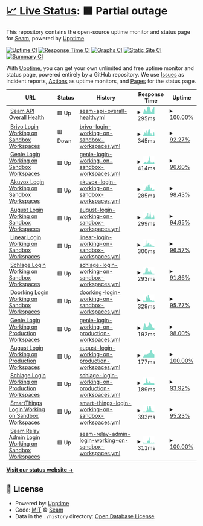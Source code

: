 # [📈 Live Status](https://seamapi.github.io/upptime): <!--live status--> **🟧 Partial outage**

This repository contains the open-source uptime monitor and status page for [Seam](https://seam.co), powered by [Upptime](https://github.com/upptime/upptime).

[![Uptime CI](https://github.com/seamapi/upptime/workflows/Uptime%20CI/badge.svg)](https://github.com/seamapi/upptime/actions?query=workflow%3A%22Uptime+CI%22)
[![Response Time CI](https://github.com/seamapi/upptime/workflows/Response%20Time%20CI/badge.svg)](https://github.com/seamapi/upptime/actions?query=workflow%3A%22Response+Time+CI%22)
[![Graphs CI](https://github.com/seamapi/upptime/workflows/Graphs%20CI/badge.svg)](https://github.com/seamapi/upptime/actions?query=workflow%3A%22Graphs+CI%22)
[![Static Site CI](https://github.com/seamapi/upptime/workflows/Static%20Site%20CI/badge.svg)](https://github.com/seamapi/upptime/actions?query=workflow%3A%22Static+Site+CI%22)
[![Summary CI](https://github.com/seamapi/upptime/workflows/Summary%20CI/badge.svg)](https://github.com/seamapi/upptime/actions?query=workflow%3A%22Summary+CI%22)

With [Upptime](https://upptime.js.org), you can get your own unlimited and free uptime monitor and status page, powered entirely by a GitHub repository. We use [Issues](https://github.com/seamapi/upptime/issues) as incident reports, [Actions](https://github.com/seamapi/upptime/actions) as uptime monitors, and [Pages](https://seamapi.github.io/upptime) for the status page.

<!--start: status pages-->
<!-- This summary is generated by Upptime (https://github.com/upptime/upptime) -->
<!-- Do not edit this manually, your changes will be overwritten -->
<!-- prettier-ignore -->
| URL | Status | History | Response Time | Uptime |
| --- | ------ | ------- | ------------- | ------ |
| <img alt="" src="https://icons.duckduckgo.com/ip3/connect.getseam.com.ico" height="13"> [Seam API Overall Health](https://connect.getseam.com/health) | 🟩 Up | [seam-api-overall-health.yml](https://github.com/seamapi/upptime/commits/HEAD/history/seam-api-overall-health.yml) | <details><summary><img alt="Response time graph" src="./graphs/seam-api-overall-health/response-time-week.png" height="20"> 295ms</summary><br><a href="https://status.seam.co/history/seam-api-overall-health"><img alt="Response time 239" src="https://img.shields.io/endpoint?url=https%3A%2F%2Fraw.githubusercontent.com%2Fseamapi%2Fupptime%2FHEAD%2Fapi%2Fseam-api-overall-health%2Fresponse-time.json"></a><br><a href="https://status.seam.co/history/seam-api-overall-health"><img alt="24-hour response time 427" src="https://img.shields.io/endpoint?url=https%3A%2F%2Fraw.githubusercontent.com%2Fseamapi%2Fupptime%2FHEAD%2Fapi%2Fseam-api-overall-health%2Fresponse-time-day.json"></a><br><a href="https://status.seam.co/history/seam-api-overall-health"><img alt="7-day response time 295" src="https://img.shields.io/endpoint?url=https%3A%2F%2Fraw.githubusercontent.com%2Fseamapi%2Fupptime%2FHEAD%2Fapi%2Fseam-api-overall-health%2Fresponse-time-week.json"></a><br><a href="https://status.seam.co/history/seam-api-overall-health"><img alt="30-day response time 236" src="https://img.shields.io/endpoint?url=https%3A%2F%2Fraw.githubusercontent.com%2Fseamapi%2Fupptime%2FHEAD%2Fapi%2Fseam-api-overall-health%2Fresponse-time-month.json"></a><br><a href="https://status.seam.co/history/seam-api-overall-health"><img alt="1-year response time 239" src="https://img.shields.io/endpoint?url=https%3A%2F%2Fraw.githubusercontent.com%2Fseamapi%2Fupptime%2FHEAD%2Fapi%2Fseam-api-overall-health%2Fresponse-time-year.json"></a></details> | <details><summary><a href="https://status.seam.co/history/seam-api-overall-health">100.00%</a></summary><a href="https://status.seam.co/history/seam-api-overall-health"><img alt="All-time uptime 99.99%" src="https://img.shields.io/endpoint?url=https%3A%2F%2Fraw.githubusercontent.com%2Fseamapi%2Fupptime%2FHEAD%2Fapi%2Fseam-api-overall-health%2Fuptime.json"></a><br><a href="https://status.seam.co/history/seam-api-overall-health"><img alt="24-hour uptime 100.00%" src="https://img.shields.io/endpoint?url=https%3A%2F%2Fraw.githubusercontent.com%2Fseamapi%2Fupptime%2FHEAD%2Fapi%2Fseam-api-overall-health%2Fuptime-day.json"></a><br><a href="https://status.seam.co/history/seam-api-overall-health"><img alt="7-day uptime 100.00%" src="https://img.shields.io/endpoint?url=https%3A%2F%2Fraw.githubusercontent.com%2Fseamapi%2Fupptime%2FHEAD%2Fapi%2Fseam-api-overall-health%2Fuptime-week.json"></a><br><a href="https://status.seam.co/history/seam-api-overall-health"><img alt="30-day uptime 100.00%" src="https://img.shields.io/endpoint?url=https%3A%2F%2Fraw.githubusercontent.com%2Fseamapi%2Fupptime%2FHEAD%2Fapi%2Fseam-api-overall-health%2Fuptime-month.json"></a><br><a href="https://status.seam.co/history/seam-api-overall-health"><img alt="1-year uptime 99.99%" src="https://img.shields.io/endpoint?url=https%3A%2F%2Fraw.githubusercontent.com%2Fseamapi%2Fupptime%2FHEAD%2Fapi%2Fseam-api-overall-health%2Fuptime-year.json"></a></details>
| <img alt="" src="https://icons.duckduckgo.com/ip3/connect.getseam.com.ico" height="13"> [Brivo Login Working on Sandbox Workspaces](https://connect.getseam.com/health/service/brivo.sandbox.login) | 🟥 Down | [brivo-login-working-on-sandbox-workspaces.yml](https://github.com/seamapi/upptime/commits/HEAD/history/brivo-login-working-on-sandbox-workspaces.yml) | <details><summary><img alt="Response time graph" src="./graphs/brivo-login-working-on-sandbox-workspaces/response-time-week.png" height="20"> 345ms</summary><br><a href="https://status.seam.co/history/brivo-login-working-on-sandbox-workspaces"><img alt="Response time 226" src="https://img.shields.io/endpoint?url=https%3A%2F%2Fraw.githubusercontent.com%2Fseamapi%2Fupptime%2FHEAD%2Fapi%2Fbrivo-login-working-on-sandbox-workspaces%2Fresponse-time.json"></a><br><a href="https://status.seam.co/history/brivo-login-working-on-sandbox-workspaces"><img alt="24-hour response time 388" src="https://img.shields.io/endpoint?url=https%3A%2F%2Fraw.githubusercontent.com%2Fseamapi%2Fupptime%2FHEAD%2Fapi%2Fbrivo-login-working-on-sandbox-workspaces%2Fresponse-time-day.json"></a><br><a href="https://status.seam.co/history/brivo-login-working-on-sandbox-workspaces"><img alt="7-day response time 345" src="https://img.shields.io/endpoint?url=https%3A%2F%2Fraw.githubusercontent.com%2Fseamapi%2Fupptime%2FHEAD%2Fapi%2Fbrivo-login-working-on-sandbox-workspaces%2Fresponse-time-week.json"></a><br><a href="https://status.seam.co/history/brivo-login-working-on-sandbox-workspaces"><img alt="30-day response time 237" src="https://img.shields.io/endpoint?url=https%3A%2F%2Fraw.githubusercontent.com%2Fseamapi%2Fupptime%2FHEAD%2Fapi%2Fbrivo-login-working-on-sandbox-workspaces%2Fresponse-time-month.json"></a><br><a href="https://status.seam.co/history/brivo-login-working-on-sandbox-workspaces"><img alt="1-year response time 226" src="https://img.shields.io/endpoint?url=https%3A%2F%2Fraw.githubusercontent.com%2Fseamapi%2Fupptime%2FHEAD%2Fapi%2Fbrivo-login-working-on-sandbox-workspaces%2Fresponse-time-year.json"></a></details> | <details><summary><a href="https://status.seam.co/history/brivo-login-working-on-sandbox-workspaces">92.27%</a></summary><a href="https://status.seam.co/history/brivo-login-working-on-sandbox-workspaces"><img alt="All-time uptime 98.16%" src="https://img.shields.io/endpoint?url=https%3A%2F%2Fraw.githubusercontent.com%2Fseamapi%2Fupptime%2FHEAD%2Fapi%2Fbrivo-login-working-on-sandbox-workspaces%2Fuptime.json"></a><br><a href="https://status.seam.co/history/brivo-login-working-on-sandbox-workspaces"><img alt="24-hour uptime 99.99%" src="https://img.shields.io/endpoint?url=https%3A%2F%2Fraw.githubusercontent.com%2Fseamapi%2Fupptime%2FHEAD%2Fapi%2Fbrivo-login-working-on-sandbox-workspaces%2Fuptime-day.json"></a><br><a href="https://status.seam.co/history/brivo-login-working-on-sandbox-workspaces"><img alt="7-day uptime 92.27%" src="https://img.shields.io/endpoint?url=https%3A%2F%2Fraw.githubusercontent.com%2Fseamapi%2Fupptime%2FHEAD%2Fapi%2Fbrivo-login-working-on-sandbox-workspaces%2Fuptime-week.json"></a><br><a href="https://status.seam.co/history/brivo-login-working-on-sandbox-workspaces"><img alt="30-day uptime 97.90%" src="https://img.shields.io/endpoint?url=https%3A%2F%2Fraw.githubusercontent.com%2Fseamapi%2Fupptime%2FHEAD%2Fapi%2Fbrivo-login-working-on-sandbox-workspaces%2Fuptime-month.json"></a><br><a href="https://status.seam.co/history/brivo-login-working-on-sandbox-workspaces"><img alt="1-year uptime 98.16%" src="https://img.shields.io/endpoint?url=https%3A%2F%2Fraw.githubusercontent.com%2Fseamapi%2Fupptime%2FHEAD%2Fapi%2Fbrivo-login-working-on-sandbox-workspaces%2Fuptime-year.json"></a></details>
| <img alt="" src="https://icons.duckduckgo.com/ip3/connect.getseam.com.ico" height="13"> [Genie Login Working on Sandbox Workspaces](https://connect.getseam.com/health/service/genie.sandbox.login) | 🟩 Up | [genie-login-working-on-sandbox-workspaces.yml](https://github.com/seamapi/upptime/commits/HEAD/history/genie-login-working-on-sandbox-workspaces.yml) | <details><summary><img alt="Response time graph" src="./graphs/genie-login-working-on-sandbox-workspaces/response-time-week.png" height="20"> 414ms</summary><br><a href="https://status.seam.co/history/genie-login-working-on-sandbox-workspaces"><img alt="Response time 242" src="https://img.shields.io/endpoint?url=https%3A%2F%2Fraw.githubusercontent.com%2Fseamapi%2Fupptime%2FHEAD%2Fapi%2Fgenie-login-working-on-sandbox-workspaces%2Fresponse-time.json"></a><br><a href="https://status.seam.co/history/genie-login-working-on-sandbox-workspaces"><img alt="24-hour response time 100" src="https://img.shields.io/endpoint?url=https%3A%2F%2Fraw.githubusercontent.com%2Fseamapi%2Fupptime%2FHEAD%2Fapi%2Fgenie-login-working-on-sandbox-workspaces%2Fresponse-time-day.json"></a><br><a href="https://status.seam.co/history/genie-login-working-on-sandbox-workspaces"><img alt="7-day response time 414" src="https://img.shields.io/endpoint?url=https%3A%2F%2Fraw.githubusercontent.com%2Fseamapi%2Fupptime%2FHEAD%2Fapi%2Fgenie-login-working-on-sandbox-workspaces%2Fresponse-time-week.json"></a><br><a href="https://status.seam.co/history/genie-login-working-on-sandbox-workspaces"><img alt="30-day response time 261" src="https://img.shields.io/endpoint?url=https%3A%2F%2Fraw.githubusercontent.com%2Fseamapi%2Fupptime%2FHEAD%2Fapi%2Fgenie-login-working-on-sandbox-workspaces%2Fresponse-time-month.json"></a><br><a href="https://status.seam.co/history/genie-login-working-on-sandbox-workspaces"><img alt="1-year response time 242" src="https://img.shields.io/endpoint?url=https%3A%2F%2Fraw.githubusercontent.com%2Fseamapi%2Fupptime%2FHEAD%2Fapi%2Fgenie-login-working-on-sandbox-workspaces%2Fresponse-time-year.json"></a></details> | <details><summary><a href="https://status.seam.co/history/genie-login-working-on-sandbox-workspaces">96.60%</a></summary><a href="https://status.seam.co/history/genie-login-working-on-sandbox-workspaces"><img alt="All-time uptime 98.85%" src="https://img.shields.io/endpoint?url=https%3A%2F%2Fraw.githubusercontent.com%2Fseamapi%2Fupptime%2FHEAD%2Fapi%2Fgenie-login-working-on-sandbox-workspaces%2Fuptime.json"></a><br><a href="https://status.seam.co/history/genie-login-working-on-sandbox-workspaces"><img alt="24-hour uptime 100.00%" src="https://img.shields.io/endpoint?url=https%3A%2F%2Fraw.githubusercontent.com%2Fseamapi%2Fupptime%2FHEAD%2Fapi%2Fgenie-login-working-on-sandbox-workspaces%2Fuptime-day.json"></a><br><a href="https://status.seam.co/history/genie-login-working-on-sandbox-workspaces"><img alt="7-day uptime 96.60%" src="https://img.shields.io/endpoint?url=https%3A%2F%2Fraw.githubusercontent.com%2Fseamapi%2Fupptime%2FHEAD%2Fapi%2Fgenie-login-working-on-sandbox-workspaces%2Fuptime-week.json"></a><br><a href="https://status.seam.co/history/genie-login-working-on-sandbox-workspaces"><img alt="30-day uptime 99.22%" src="https://img.shields.io/endpoint?url=https%3A%2F%2Fraw.githubusercontent.com%2Fseamapi%2Fupptime%2FHEAD%2Fapi%2Fgenie-login-working-on-sandbox-workspaces%2Fuptime-month.json"></a><br><a href="https://status.seam.co/history/genie-login-working-on-sandbox-workspaces"><img alt="1-year uptime 98.85%" src="https://img.shields.io/endpoint?url=https%3A%2F%2Fraw.githubusercontent.com%2Fseamapi%2Fupptime%2FHEAD%2Fapi%2Fgenie-login-working-on-sandbox-workspaces%2Fuptime-year.json"></a></details>
| <img alt="" src="https://icons.duckduckgo.com/ip3/connect.getseam.com.ico" height="13"> [Akuvox Login Working on Sandbox Workspaces](https://connect.getseam.com/health/service/akuvox.sandbox.login) | 🟩 Up | [akuvox-login-working-on-sandbox-workspaces.yml](https://github.com/seamapi/upptime/commits/HEAD/history/akuvox-login-working-on-sandbox-workspaces.yml) | <details><summary><img alt="Response time graph" src="./graphs/akuvox-login-working-on-sandbox-workspaces/response-time-week.png" height="20"> 285ms</summary><br><a href="https://status.seam.co/history/akuvox-login-working-on-sandbox-workspaces"><img alt="Response time 167" src="https://img.shields.io/endpoint?url=https%3A%2F%2Fraw.githubusercontent.com%2Fseamapi%2Fupptime%2FHEAD%2Fapi%2Fakuvox-login-working-on-sandbox-workspaces%2Fresponse-time.json"></a><br><a href="https://status.seam.co/history/akuvox-login-working-on-sandbox-workspaces"><img alt="24-hour response time 177" src="https://img.shields.io/endpoint?url=https%3A%2F%2Fraw.githubusercontent.com%2Fseamapi%2Fupptime%2FHEAD%2Fapi%2Fakuvox-login-working-on-sandbox-workspaces%2Fresponse-time-day.json"></a><br><a href="https://status.seam.co/history/akuvox-login-working-on-sandbox-workspaces"><img alt="7-day response time 285" src="https://img.shields.io/endpoint?url=https%3A%2F%2Fraw.githubusercontent.com%2Fseamapi%2Fupptime%2FHEAD%2Fapi%2Fakuvox-login-working-on-sandbox-workspaces%2Fresponse-time-week.json"></a><br><a href="https://status.seam.co/history/akuvox-login-working-on-sandbox-workspaces"><img alt="30-day response time 174" src="https://img.shields.io/endpoint?url=https%3A%2F%2Fraw.githubusercontent.com%2Fseamapi%2Fupptime%2FHEAD%2Fapi%2Fakuvox-login-working-on-sandbox-workspaces%2Fresponse-time-month.json"></a><br><a href="https://status.seam.co/history/akuvox-login-working-on-sandbox-workspaces"><img alt="1-year response time 167" src="https://img.shields.io/endpoint?url=https%3A%2F%2Fraw.githubusercontent.com%2Fseamapi%2Fupptime%2FHEAD%2Fapi%2Fakuvox-login-working-on-sandbox-workspaces%2Fresponse-time-year.json"></a></details> | <details><summary><a href="https://status.seam.co/history/akuvox-login-working-on-sandbox-workspaces">98.43%</a></summary><a href="https://status.seam.co/history/akuvox-login-working-on-sandbox-workspaces"><img alt="All-time uptime 99.57%" src="https://img.shields.io/endpoint?url=https%3A%2F%2Fraw.githubusercontent.com%2Fseamapi%2Fupptime%2FHEAD%2Fapi%2Fakuvox-login-working-on-sandbox-workspaces%2Fuptime.json"></a><br><a href="https://status.seam.co/history/akuvox-login-working-on-sandbox-workspaces"><img alt="24-hour uptime 100.00%" src="https://img.shields.io/endpoint?url=https%3A%2F%2Fraw.githubusercontent.com%2Fseamapi%2Fupptime%2FHEAD%2Fapi%2Fakuvox-login-working-on-sandbox-workspaces%2Fuptime-day.json"></a><br><a href="https://status.seam.co/history/akuvox-login-working-on-sandbox-workspaces"><img alt="7-day uptime 98.43%" src="https://img.shields.io/endpoint?url=https%3A%2F%2Fraw.githubusercontent.com%2Fseamapi%2Fupptime%2FHEAD%2Fapi%2Fakuvox-login-working-on-sandbox-workspaces%2Fuptime-week.json"></a><br><a href="https://status.seam.co/history/akuvox-login-working-on-sandbox-workspaces"><img alt="30-day uptime 99.64%" src="https://img.shields.io/endpoint?url=https%3A%2F%2Fraw.githubusercontent.com%2Fseamapi%2Fupptime%2FHEAD%2Fapi%2Fakuvox-login-working-on-sandbox-workspaces%2Fuptime-month.json"></a><br><a href="https://status.seam.co/history/akuvox-login-working-on-sandbox-workspaces"><img alt="1-year uptime 99.57%" src="https://img.shields.io/endpoint?url=https%3A%2F%2Fraw.githubusercontent.com%2Fseamapi%2Fupptime%2FHEAD%2Fapi%2Fakuvox-login-working-on-sandbox-workspaces%2Fuptime-year.json"></a></details>
| <img alt="" src="https://icons.duckduckgo.com/ip3/connect.getseam.com.ico" height="13"> [August Login Working on Sandbox Workspaces](https://connect.getseam.com/health/service/august.sandbox.login) | 🟩 Up | [august-login-working-on-sandbox-workspaces.yml](https://github.com/seamapi/upptime/commits/HEAD/history/august-login-working-on-sandbox-workspaces.yml) | <details><summary><img alt="Response time graph" src="./graphs/august-login-working-on-sandbox-workspaces/response-time-week.png" height="20"> 299ms</summary><br><a href="https://status.seam.co/history/august-login-working-on-sandbox-workspaces"><img alt="Response time 179" src="https://img.shields.io/endpoint?url=https%3A%2F%2Fraw.githubusercontent.com%2Fseamapi%2Fupptime%2FHEAD%2Fapi%2Faugust-login-working-on-sandbox-workspaces%2Fresponse-time.json"></a><br><a href="https://status.seam.co/history/august-login-working-on-sandbox-workspaces"><img alt="24-hour response time 112" src="https://img.shields.io/endpoint?url=https%3A%2F%2Fraw.githubusercontent.com%2Fseamapi%2Fupptime%2FHEAD%2Fapi%2Faugust-login-working-on-sandbox-workspaces%2Fresponse-time-day.json"></a><br><a href="https://status.seam.co/history/august-login-working-on-sandbox-workspaces"><img alt="7-day response time 299" src="https://img.shields.io/endpoint?url=https%3A%2F%2Fraw.githubusercontent.com%2Fseamapi%2Fupptime%2FHEAD%2Fapi%2Faugust-login-working-on-sandbox-workspaces%2Fresponse-time-week.json"></a><br><a href="https://status.seam.co/history/august-login-working-on-sandbox-workspaces"><img alt="30-day response time 191" src="https://img.shields.io/endpoint?url=https%3A%2F%2Fraw.githubusercontent.com%2Fseamapi%2Fupptime%2FHEAD%2Fapi%2Faugust-login-working-on-sandbox-workspaces%2Fresponse-time-month.json"></a><br><a href="https://status.seam.co/history/august-login-working-on-sandbox-workspaces"><img alt="1-year response time 179" src="https://img.shields.io/endpoint?url=https%3A%2F%2Fraw.githubusercontent.com%2Fseamapi%2Fupptime%2FHEAD%2Fapi%2Faugust-login-working-on-sandbox-workspaces%2Fresponse-time-year.json"></a></details> | <details><summary><a href="https://status.seam.co/history/august-login-working-on-sandbox-workspaces">94.95%</a></summary><a href="https://status.seam.co/history/august-login-working-on-sandbox-workspaces"><img alt="All-time uptime 98.42%" src="https://img.shields.io/endpoint?url=https%3A%2F%2Fraw.githubusercontent.com%2Fseamapi%2Fupptime%2FHEAD%2Fapi%2Faugust-login-working-on-sandbox-workspaces%2Fuptime.json"></a><br><a href="https://status.seam.co/history/august-login-working-on-sandbox-workspaces"><img alt="24-hour uptime 100.00%" src="https://img.shields.io/endpoint?url=https%3A%2F%2Fraw.githubusercontent.com%2Fseamapi%2Fupptime%2FHEAD%2Fapi%2Faugust-login-working-on-sandbox-workspaces%2Fuptime-day.json"></a><br><a href="https://status.seam.co/history/august-login-working-on-sandbox-workspaces"><img alt="7-day uptime 94.95%" src="https://img.shields.io/endpoint?url=https%3A%2F%2Fraw.githubusercontent.com%2Fseamapi%2Fupptime%2FHEAD%2Fapi%2Faugust-login-working-on-sandbox-workspaces%2Fuptime-week.json"></a><br><a href="https://status.seam.co/history/august-login-working-on-sandbox-workspaces"><img alt="30-day uptime 98.47%" src="https://img.shields.io/endpoint?url=https%3A%2F%2Fraw.githubusercontent.com%2Fseamapi%2Fupptime%2FHEAD%2Fapi%2Faugust-login-working-on-sandbox-workspaces%2Fuptime-month.json"></a><br><a href="https://status.seam.co/history/august-login-working-on-sandbox-workspaces"><img alt="1-year uptime 98.42%" src="https://img.shields.io/endpoint?url=https%3A%2F%2Fraw.githubusercontent.com%2Fseamapi%2Fupptime%2FHEAD%2Fapi%2Faugust-login-working-on-sandbox-workspaces%2Fuptime-year.json"></a></details>
| <img alt="" src="https://icons.duckduckgo.com/ip3/connect.getseam.com.ico" height="13"> [Linear Login Working on Sandbox Workspaces](https://connect.getseam.com/health/service/linear.sandbox.login) | 🟩 Up | [linear-login-working-on-sandbox-workspaces.yml](https://github.com/seamapi/upptime/commits/HEAD/history/linear-login-working-on-sandbox-workspaces.yml) | <details><summary><img alt="Response time graph" src="./graphs/linear-login-working-on-sandbox-workspaces/response-time-week.png" height="20"> 300ms</summary><br><a href="https://status.seam.co/history/linear-login-working-on-sandbox-workspaces"><img alt="Response time 220" src="https://img.shields.io/endpoint?url=https%3A%2F%2Fraw.githubusercontent.com%2Fseamapi%2Fupptime%2FHEAD%2Fapi%2Flinear-login-working-on-sandbox-workspaces%2Fresponse-time.json"></a><br><a href="https://status.seam.co/history/linear-login-working-on-sandbox-workspaces"><img alt="24-hour response time 96" src="https://img.shields.io/endpoint?url=https%3A%2F%2Fraw.githubusercontent.com%2Fseamapi%2Fupptime%2FHEAD%2Fapi%2Flinear-login-working-on-sandbox-workspaces%2Fresponse-time-day.json"></a><br><a href="https://status.seam.co/history/linear-login-working-on-sandbox-workspaces"><img alt="7-day response time 300" src="https://img.shields.io/endpoint?url=https%3A%2F%2Fraw.githubusercontent.com%2Fseamapi%2Fupptime%2FHEAD%2Fapi%2Flinear-login-working-on-sandbox-workspaces%2Fresponse-time-week.json"></a><br><a href="https://status.seam.co/history/linear-login-working-on-sandbox-workspaces"><img alt="30-day response time 226" src="https://img.shields.io/endpoint?url=https%3A%2F%2Fraw.githubusercontent.com%2Fseamapi%2Fupptime%2FHEAD%2Fapi%2Flinear-login-working-on-sandbox-workspaces%2Fresponse-time-month.json"></a><br><a href="https://status.seam.co/history/linear-login-working-on-sandbox-workspaces"><img alt="1-year response time 220" src="https://img.shields.io/endpoint?url=https%3A%2F%2Fraw.githubusercontent.com%2Fseamapi%2Fupptime%2FHEAD%2Fapi%2Flinear-login-working-on-sandbox-workspaces%2Fresponse-time-year.json"></a></details> | <details><summary><a href="https://status.seam.co/history/linear-login-working-on-sandbox-workspaces">96.57%</a></summary><a href="https://status.seam.co/history/linear-login-working-on-sandbox-workspaces"><img alt="All-time uptime 98.83%" src="https://img.shields.io/endpoint?url=https%3A%2F%2Fraw.githubusercontent.com%2Fseamapi%2Fupptime%2FHEAD%2Fapi%2Flinear-login-working-on-sandbox-workspaces%2Fuptime.json"></a><br><a href="https://status.seam.co/history/linear-login-working-on-sandbox-workspaces"><img alt="24-hour uptime 100.00%" src="https://img.shields.io/endpoint?url=https%3A%2F%2Fraw.githubusercontent.com%2Fseamapi%2Fupptime%2FHEAD%2Fapi%2Flinear-login-working-on-sandbox-workspaces%2Fuptime-day.json"></a><br><a href="https://status.seam.co/history/linear-login-working-on-sandbox-workspaces"><img alt="7-day uptime 96.57%" src="https://img.shields.io/endpoint?url=https%3A%2F%2Fraw.githubusercontent.com%2Fseamapi%2Fupptime%2FHEAD%2Fapi%2Flinear-login-working-on-sandbox-workspaces%2Fuptime-week.json"></a><br><a href="https://status.seam.co/history/linear-login-working-on-sandbox-workspaces"><img alt="30-day uptime 99.19%" src="https://img.shields.io/endpoint?url=https%3A%2F%2Fraw.githubusercontent.com%2Fseamapi%2Fupptime%2FHEAD%2Fapi%2Flinear-login-working-on-sandbox-workspaces%2Fuptime-month.json"></a><br><a href="https://status.seam.co/history/linear-login-working-on-sandbox-workspaces"><img alt="1-year uptime 98.83%" src="https://img.shields.io/endpoint?url=https%3A%2F%2Fraw.githubusercontent.com%2Fseamapi%2Fupptime%2FHEAD%2Fapi%2Flinear-login-working-on-sandbox-workspaces%2Fuptime-year.json"></a></details>
| <img alt="" src="https://icons.duckduckgo.com/ip3/connect.getseam.com.ico" height="13"> [Schlage Login Working on Sandbox Workspaces](https://connect.getseam.com/health/service/schlage.sandbox.login) | 🟩 Up | [schlage-login-working-on-sandbox-workspaces.yml](https://github.com/seamapi/upptime/commits/HEAD/history/schlage-login-working-on-sandbox-workspaces.yml) | <details><summary><img alt="Response time graph" src="./graphs/schlage-login-working-on-sandbox-workspaces/response-time-week.png" height="20"> 293ms</summary><br><a href="https://status.seam.co/history/schlage-login-working-on-sandbox-workspaces"><img alt="Response time 212" src="https://img.shields.io/endpoint?url=https%3A%2F%2Fraw.githubusercontent.com%2Fseamapi%2Fupptime%2FHEAD%2Fapi%2Fschlage-login-working-on-sandbox-workspaces%2Fresponse-time.json"></a><br><a href="https://status.seam.co/history/schlage-login-working-on-sandbox-workspaces"><img alt="24-hour response time 197" src="https://img.shields.io/endpoint?url=https%3A%2F%2Fraw.githubusercontent.com%2Fseamapi%2Fupptime%2FHEAD%2Fapi%2Fschlage-login-working-on-sandbox-workspaces%2Fresponse-time-day.json"></a><br><a href="https://status.seam.co/history/schlage-login-working-on-sandbox-workspaces"><img alt="7-day response time 293" src="https://img.shields.io/endpoint?url=https%3A%2F%2Fraw.githubusercontent.com%2Fseamapi%2Fupptime%2FHEAD%2Fapi%2Fschlage-login-working-on-sandbox-workspaces%2Fresponse-time-week.json"></a><br><a href="https://status.seam.co/history/schlage-login-working-on-sandbox-workspaces"><img alt="30-day response time 221" src="https://img.shields.io/endpoint?url=https%3A%2F%2Fraw.githubusercontent.com%2Fseamapi%2Fupptime%2FHEAD%2Fapi%2Fschlage-login-working-on-sandbox-workspaces%2Fresponse-time-month.json"></a><br><a href="https://status.seam.co/history/schlage-login-working-on-sandbox-workspaces"><img alt="1-year response time 212" src="https://img.shields.io/endpoint?url=https%3A%2F%2Fraw.githubusercontent.com%2Fseamapi%2Fupptime%2FHEAD%2Fapi%2Fschlage-login-working-on-sandbox-workspaces%2Fresponse-time-year.json"></a></details> | <details><summary><a href="https://status.seam.co/history/schlage-login-working-on-sandbox-workspaces">91.86%</a></summary><a href="https://status.seam.co/history/schlage-login-working-on-sandbox-workspaces"><img alt="All-time uptime 97.74%" src="https://img.shields.io/endpoint?url=https%3A%2F%2Fraw.githubusercontent.com%2Fseamapi%2Fupptime%2FHEAD%2Fapi%2Fschlage-login-working-on-sandbox-workspaces%2Fuptime.json"></a><br><a href="https://status.seam.co/history/schlage-login-working-on-sandbox-workspaces"><img alt="24-hour uptime 97.83%" src="https://img.shields.io/endpoint?url=https%3A%2F%2Fraw.githubusercontent.com%2Fseamapi%2Fupptime%2FHEAD%2Fapi%2Fschlage-login-working-on-sandbox-workspaces%2Fuptime-day.json"></a><br><a href="https://status.seam.co/history/schlage-login-working-on-sandbox-workspaces"><img alt="7-day uptime 91.86%" src="https://img.shields.io/endpoint?url=https%3A%2F%2Fraw.githubusercontent.com%2Fseamapi%2Fupptime%2FHEAD%2Fapi%2Fschlage-login-working-on-sandbox-workspaces%2Fuptime-week.json"></a><br><a href="https://status.seam.co/history/schlage-login-working-on-sandbox-workspaces"><img alt="30-day uptime 97.94%" src="https://img.shields.io/endpoint?url=https%3A%2F%2Fraw.githubusercontent.com%2Fseamapi%2Fupptime%2FHEAD%2Fapi%2Fschlage-login-working-on-sandbox-workspaces%2Fuptime-month.json"></a><br><a href="https://status.seam.co/history/schlage-login-working-on-sandbox-workspaces"><img alt="1-year uptime 97.74%" src="https://img.shields.io/endpoint?url=https%3A%2F%2Fraw.githubusercontent.com%2Fseamapi%2Fupptime%2FHEAD%2Fapi%2Fschlage-login-working-on-sandbox-workspaces%2Fuptime-year.json"></a></details>
| <img alt="" src="https://icons.duckduckgo.com/ip3/connect.getseam.com.ico" height="13"> [Doorking Login Working on Sandbox Workspaces](https://connect.getseam.com/health/service/doorking.sandbox.login) | 🟩 Up | [doorking-login-working-on-sandbox-workspaces.yml](https://github.com/seamapi/upptime/commits/HEAD/history/doorking-login-working-on-sandbox-workspaces.yml) | <details><summary><img alt="Response time graph" src="./graphs/doorking-login-working-on-sandbox-workspaces/response-time-week.png" height="20"> 329ms</summary><br><a href="https://status.seam.co/history/doorking-login-working-on-sandbox-workspaces"><img alt="Response time 193" src="https://img.shields.io/endpoint?url=https%3A%2F%2Fraw.githubusercontent.com%2Fseamapi%2Fupptime%2FHEAD%2Fapi%2Fdoorking-login-working-on-sandbox-workspaces%2Fresponse-time.json"></a><br><a href="https://status.seam.co/history/doorking-login-working-on-sandbox-workspaces"><img alt="24-hour response time 123" src="https://img.shields.io/endpoint?url=https%3A%2F%2Fraw.githubusercontent.com%2Fseamapi%2Fupptime%2FHEAD%2Fapi%2Fdoorking-login-working-on-sandbox-workspaces%2Fresponse-time-day.json"></a><br><a href="https://status.seam.co/history/doorking-login-working-on-sandbox-workspaces"><img alt="7-day response time 329" src="https://img.shields.io/endpoint?url=https%3A%2F%2Fraw.githubusercontent.com%2Fseamapi%2Fupptime%2FHEAD%2Fapi%2Fdoorking-login-working-on-sandbox-workspaces%2Fresponse-time-week.json"></a><br><a href="https://status.seam.co/history/doorking-login-working-on-sandbox-workspaces"><img alt="30-day response time 195" src="https://img.shields.io/endpoint?url=https%3A%2F%2Fraw.githubusercontent.com%2Fseamapi%2Fupptime%2FHEAD%2Fapi%2Fdoorking-login-working-on-sandbox-workspaces%2Fresponse-time-month.json"></a><br><a href="https://status.seam.co/history/doorking-login-working-on-sandbox-workspaces"><img alt="1-year response time 193" src="https://img.shields.io/endpoint?url=https%3A%2F%2Fraw.githubusercontent.com%2Fseamapi%2Fupptime%2FHEAD%2Fapi%2Fdoorking-login-working-on-sandbox-workspaces%2Fresponse-time-year.json"></a></details> | <details><summary><a href="https://status.seam.co/history/doorking-login-working-on-sandbox-workspaces">95.77%</a></summary><a href="https://status.seam.co/history/doorking-login-working-on-sandbox-workspaces"><img alt="All-time uptime 98.56%" src="https://img.shields.io/endpoint?url=https%3A%2F%2Fraw.githubusercontent.com%2Fseamapi%2Fupptime%2FHEAD%2Fapi%2Fdoorking-login-working-on-sandbox-workspaces%2Fuptime.json"></a><br><a href="https://status.seam.co/history/doorking-login-working-on-sandbox-workspaces"><img alt="24-hour uptime 100.00%" src="https://img.shields.io/endpoint?url=https%3A%2F%2Fraw.githubusercontent.com%2Fseamapi%2Fupptime%2FHEAD%2Fapi%2Fdoorking-login-working-on-sandbox-workspaces%2Fuptime-day.json"></a><br><a href="https://status.seam.co/history/doorking-login-working-on-sandbox-workspaces"><img alt="7-day uptime 95.77%" src="https://img.shields.io/endpoint?url=https%3A%2F%2Fraw.githubusercontent.com%2Fseamapi%2Fupptime%2FHEAD%2Fapi%2Fdoorking-login-working-on-sandbox-workspaces%2Fuptime-week.json"></a><br><a href="https://status.seam.co/history/doorking-login-working-on-sandbox-workspaces"><img alt="30-day uptime 98.88%" src="https://img.shields.io/endpoint?url=https%3A%2F%2Fraw.githubusercontent.com%2Fseamapi%2Fupptime%2FHEAD%2Fapi%2Fdoorking-login-working-on-sandbox-workspaces%2Fuptime-month.json"></a><br><a href="https://status.seam.co/history/doorking-login-working-on-sandbox-workspaces"><img alt="1-year uptime 98.56%" src="https://img.shields.io/endpoint?url=https%3A%2F%2Fraw.githubusercontent.com%2Fseamapi%2Fupptime%2FHEAD%2Fapi%2Fdoorking-login-working-on-sandbox-workspaces%2Fuptime-year.json"></a></details>
| <img alt="" src="https://icons.duckduckgo.com/ip3/connect.getseam.com.ico" height="13"> [Genie Login Working on Production Workspaces](https://connect.getseam.com/health/service/genie.production.login) | 🟩 Up | [genie-login-working-on-production-workspaces.yml](https://github.com/seamapi/upptime/commits/HEAD/history/genie-login-working-on-production-workspaces.yml) | <details><summary><img alt="Response time graph" src="./graphs/genie-login-working-on-production-workspaces/response-time-week.png" height="20"> 192ms</summary><br><a href="https://status.seam.co/history/genie-login-working-on-production-workspaces"><img alt="Response time 155" src="https://img.shields.io/endpoint?url=https%3A%2F%2Fraw.githubusercontent.com%2Fseamapi%2Fupptime%2FHEAD%2Fapi%2Fgenie-login-working-on-production-workspaces%2Fresponse-time.json"></a><br><a href="https://status.seam.co/history/genie-login-working-on-production-workspaces"><img alt="24-hour response time 123" src="https://img.shields.io/endpoint?url=https%3A%2F%2Fraw.githubusercontent.com%2Fseamapi%2Fupptime%2FHEAD%2Fapi%2Fgenie-login-working-on-production-workspaces%2Fresponse-time-day.json"></a><br><a href="https://status.seam.co/history/genie-login-working-on-production-workspaces"><img alt="7-day response time 192" src="https://img.shields.io/endpoint?url=https%3A%2F%2Fraw.githubusercontent.com%2Fseamapi%2Fupptime%2FHEAD%2Fapi%2Fgenie-login-working-on-production-workspaces%2Fresponse-time-week.json"></a><br><a href="https://status.seam.co/history/genie-login-working-on-production-workspaces"><img alt="30-day response time 147" src="https://img.shields.io/endpoint?url=https%3A%2F%2Fraw.githubusercontent.com%2Fseamapi%2Fupptime%2FHEAD%2Fapi%2Fgenie-login-working-on-production-workspaces%2Fresponse-time-month.json"></a><br><a href="https://status.seam.co/history/genie-login-working-on-production-workspaces"><img alt="1-year response time 155" src="https://img.shields.io/endpoint?url=https%3A%2F%2Fraw.githubusercontent.com%2Fseamapi%2Fupptime%2FHEAD%2Fapi%2Fgenie-login-working-on-production-workspaces%2Fresponse-time-year.json"></a></details> | <details><summary><a href="https://status.seam.co/history/genie-login-working-on-production-workspaces">98.00%</a></summary><a href="https://status.seam.co/history/genie-login-working-on-production-workspaces"><img alt="All-time uptime 99.13%" src="https://img.shields.io/endpoint?url=https%3A%2F%2Fraw.githubusercontent.com%2Fseamapi%2Fupptime%2FHEAD%2Fapi%2Fgenie-login-working-on-production-workspaces%2Fuptime.json"></a><br><a href="https://status.seam.co/history/genie-login-working-on-production-workspaces"><img alt="24-hour uptime 85.99%" src="https://img.shields.io/endpoint?url=https%3A%2F%2Fraw.githubusercontent.com%2Fseamapi%2Fupptime%2FHEAD%2Fapi%2Fgenie-login-working-on-production-workspaces%2Fuptime-day.json"></a><br><a href="https://status.seam.co/history/genie-login-working-on-production-workspaces"><img alt="7-day uptime 98.00%" src="https://img.shields.io/endpoint?url=https%3A%2F%2Fraw.githubusercontent.com%2Fseamapi%2Fupptime%2FHEAD%2Fapi%2Fgenie-login-working-on-production-workspaces%2Fuptime-week.json"></a><br><a href="https://status.seam.co/history/genie-login-working-on-production-workspaces"><img alt="30-day uptime 99.54%" src="https://img.shields.io/endpoint?url=https%3A%2F%2Fraw.githubusercontent.com%2Fseamapi%2Fupptime%2FHEAD%2Fapi%2Fgenie-login-working-on-production-workspaces%2Fuptime-month.json"></a><br><a href="https://status.seam.co/history/genie-login-working-on-production-workspaces"><img alt="1-year uptime 99.13%" src="https://img.shields.io/endpoint?url=https%3A%2F%2Fraw.githubusercontent.com%2Fseamapi%2Fupptime%2FHEAD%2Fapi%2Fgenie-login-working-on-production-workspaces%2Fuptime-year.json"></a></details>
| <img alt="" src="https://icons.duckduckgo.com/ip3/connect.getseam.com.ico" height="13"> [August Login Working on Production Workspaces](https://connect.getseam.com/health/service/august.production.login) | 🟩 Up | [august-login-working-on-production-workspaces.yml](https://github.com/seamapi/upptime/commits/HEAD/history/august-login-working-on-production-workspaces.yml) | <details><summary><img alt="Response time graph" src="./graphs/august-login-working-on-production-workspaces/response-time-week.png" height="20"> 177ms</summary><br><a href="https://status.seam.co/history/august-login-working-on-production-workspaces"><img alt="Response time 139" src="https://img.shields.io/endpoint?url=https%3A%2F%2Fraw.githubusercontent.com%2Fseamapi%2Fupptime%2FHEAD%2Fapi%2Faugust-login-working-on-production-workspaces%2Fresponse-time.json"></a><br><a href="https://status.seam.co/history/august-login-working-on-production-workspaces"><img alt="24-hour response time 121" src="https://img.shields.io/endpoint?url=https%3A%2F%2Fraw.githubusercontent.com%2Fseamapi%2Fupptime%2FHEAD%2Fapi%2Faugust-login-working-on-production-workspaces%2Fresponse-time-day.json"></a><br><a href="https://status.seam.co/history/august-login-working-on-production-workspaces"><img alt="7-day response time 177" src="https://img.shields.io/endpoint?url=https%3A%2F%2Fraw.githubusercontent.com%2Fseamapi%2Fupptime%2FHEAD%2Fapi%2Faugust-login-working-on-production-workspaces%2Fresponse-time-week.json"></a><br><a href="https://status.seam.co/history/august-login-working-on-production-workspaces"><img alt="30-day response time 132" src="https://img.shields.io/endpoint?url=https%3A%2F%2Fraw.githubusercontent.com%2Fseamapi%2Fupptime%2FHEAD%2Fapi%2Faugust-login-working-on-production-workspaces%2Fresponse-time-month.json"></a><br><a href="https://status.seam.co/history/august-login-working-on-production-workspaces"><img alt="1-year response time 139" src="https://img.shields.io/endpoint?url=https%3A%2F%2Fraw.githubusercontent.com%2Fseamapi%2Fupptime%2FHEAD%2Fapi%2Faugust-login-working-on-production-workspaces%2Fresponse-time-year.json"></a></details> | <details><summary><a href="https://status.seam.co/history/august-login-working-on-production-workspaces">100.00%</a></summary><a href="https://status.seam.co/history/august-login-working-on-production-workspaces"><img alt="All-time uptime 99.89%" src="https://img.shields.io/endpoint?url=https%3A%2F%2Fraw.githubusercontent.com%2Fseamapi%2Fupptime%2FHEAD%2Fapi%2Faugust-login-working-on-production-workspaces%2Fuptime.json"></a><br><a href="https://status.seam.co/history/august-login-working-on-production-workspaces"><img alt="24-hour uptime 100.00%" src="https://img.shields.io/endpoint?url=https%3A%2F%2Fraw.githubusercontent.com%2Fseamapi%2Fupptime%2FHEAD%2Fapi%2Faugust-login-working-on-production-workspaces%2Fuptime-day.json"></a><br><a href="https://status.seam.co/history/august-login-working-on-production-workspaces"><img alt="7-day uptime 100.00%" src="https://img.shields.io/endpoint?url=https%3A%2F%2Fraw.githubusercontent.com%2Fseamapi%2Fupptime%2FHEAD%2Fapi%2Faugust-login-working-on-production-workspaces%2Fuptime-week.json"></a><br><a href="https://status.seam.co/history/august-login-working-on-production-workspaces"><img alt="30-day uptime 100.00%" src="https://img.shields.io/endpoint?url=https%3A%2F%2Fraw.githubusercontent.com%2Fseamapi%2Fupptime%2FHEAD%2Fapi%2Faugust-login-working-on-production-workspaces%2Fuptime-month.json"></a><br><a href="https://status.seam.co/history/august-login-working-on-production-workspaces"><img alt="1-year uptime 99.89%" src="https://img.shields.io/endpoint?url=https%3A%2F%2Fraw.githubusercontent.com%2Fseamapi%2Fupptime%2FHEAD%2Fapi%2Faugust-login-working-on-production-workspaces%2Fuptime-year.json"></a></details>
| <img alt="" src="https://icons.duckduckgo.com/ip3/connect.getseam.com.ico" height="13"> [Schlage Login Working on Production Workspaces](https://connect.getseam.com/health/service/schlage.production.login) | 🟩 Up | [schlage-login-working-on-production-workspaces.yml](https://github.com/seamapi/upptime/commits/HEAD/history/schlage-login-working-on-production-workspaces.yml) | <details><summary><img alt="Response time graph" src="./graphs/schlage-login-working-on-production-workspaces/response-time-week.png" height="20"> 189ms</summary><br><a href="https://status.seam.co/history/schlage-login-working-on-production-workspaces"><img alt="Response time 144" src="https://img.shields.io/endpoint?url=https%3A%2F%2Fraw.githubusercontent.com%2Fseamapi%2Fupptime%2FHEAD%2Fapi%2Fschlage-login-working-on-production-workspaces%2Fresponse-time.json"></a><br><a href="https://status.seam.co/history/schlage-login-working-on-production-workspaces"><img alt="24-hour response time 95" src="https://img.shields.io/endpoint?url=https%3A%2F%2Fraw.githubusercontent.com%2Fseamapi%2Fupptime%2FHEAD%2Fapi%2Fschlage-login-working-on-production-workspaces%2Fresponse-time-day.json"></a><br><a href="https://status.seam.co/history/schlage-login-working-on-production-workspaces"><img alt="7-day response time 189" src="https://img.shields.io/endpoint?url=https%3A%2F%2Fraw.githubusercontent.com%2Fseamapi%2Fupptime%2FHEAD%2Fapi%2Fschlage-login-working-on-production-workspaces%2Fresponse-time-week.json"></a><br><a href="https://status.seam.co/history/schlage-login-working-on-production-workspaces"><img alt="30-day response time 142" src="https://img.shields.io/endpoint?url=https%3A%2F%2Fraw.githubusercontent.com%2Fseamapi%2Fupptime%2FHEAD%2Fapi%2Fschlage-login-working-on-production-workspaces%2Fresponse-time-month.json"></a><br><a href="https://status.seam.co/history/schlage-login-working-on-production-workspaces"><img alt="1-year response time 144" src="https://img.shields.io/endpoint?url=https%3A%2F%2Fraw.githubusercontent.com%2Fseamapi%2Fupptime%2FHEAD%2Fapi%2Fschlage-login-working-on-production-workspaces%2Fresponse-time-year.json"></a></details> | <details><summary><a href="https://status.seam.co/history/schlage-login-working-on-production-workspaces">93.92%</a></summary><a href="https://status.seam.co/history/schlage-login-working-on-production-workspaces"><img alt="All-time uptime 90.18%" src="https://img.shields.io/endpoint?url=https%3A%2F%2Fraw.githubusercontent.com%2Fseamapi%2Fupptime%2FHEAD%2Fapi%2Fschlage-login-working-on-production-workspaces%2Fuptime.json"></a><br><a href="https://status.seam.co/history/schlage-login-working-on-production-workspaces"><img alt="24-hour uptime 100.00%" src="https://img.shields.io/endpoint?url=https%3A%2F%2Fraw.githubusercontent.com%2Fseamapi%2Fupptime%2FHEAD%2Fapi%2Fschlage-login-working-on-production-workspaces%2Fuptime-day.json"></a><br><a href="https://status.seam.co/history/schlage-login-working-on-production-workspaces"><img alt="7-day uptime 93.92%" src="https://img.shields.io/endpoint?url=https%3A%2F%2Fraw.githubusercontent.com%2Fseamapi%2Fupptime%2FHEAD%2Fapi%2Fschlage-login-working-on-production-workspaces%2Fuptime-week.json"></a><br><a href="https://status.seam.co/history/schlage-login-working-on-production-workspaces"><img alt="30-day uptime 98.60%" src="https://img.shields.io/endpoint?url=https%3A%2F%2Fraw.githubusercontent.com%2Fseamapi%2Fupptime%2FHEAD%2Fapi%2Fschlage-login-working-on-production-workspaces%2Fuptime-month.json"></a><br><a href="https://status.seam.co/history/schlage-login-working-on-production-workspaces"><img alt="1-year uptime 90.18%" src="https://img.shields.io/endpoint?url=https%3A%2F%2Fraw.githubusercontent.com%2Fseamapi%2Fupptime%2FHEAD%2Fapi%2Fschlage-login-working-on-production-workspaces%2Fuptime-year.json"></a></details>
| <img alt="" src="https://icons.duckduckgo.com/ip3/connect.getseam.com.ico" height="13"> [SmartThings Login Working on Sandbox Workspaces](https://connect.getseam.com/health/service/smartthings.sandbox.login) | 🟩 Up | [smart-things-login-working-on-sandbox-workspaces.yml](https://github.com/seamapi/upptime/commits/HEAD/history/smart-things-login-working-on-sandbox-workspaces.yml) | <details><summary><img alt="Response time graph" src="./graphs/smart-things-login-working-on-sandbox-workspaces/response-time-week.png" height="20"> 393ms</summary><br><a href="https://status.seam.co/history/smart-things-login-working-on-sandbox-workspaces"><img alt="Response time 199" src="https://img.shields.io/endpoint?url=https%3A%2F%2Fraw.githubusercontent.com%2Fseamapi%2Fupptime%2FHEAD%2Fapi%2Fsmart-things-login-working-on-sandbox-workspaces%2Fresponse-time.json"></a><br><a href="https://status.seam.co/history/smart-things-login-working-on-sandbox-workspaces"><img alt="24-hour response time 223" src="https://img.shields.io/endpoint?url=https%3A%2F%2Fraw.githubusercontent.com%2Fseamapi%2Fupptime%2FHEAD%2Fapi%2Fsmart-things-login-working-on-sandbox-workspaces%2Fresponse-time-day.json"></a><br><a href="https://status.seam.co/history/smart-things-login-working-on-sandbox-workspaces"><img alt="7-day response time 393" src="https://img.shields.io/endpoint?url=https%3A%2F%2Fraw.githubusercontent.com%2Fseamapi%2Fupptime%2FHEAD%2Fapi%2Fsmart-things-login-working-on-sandbox-workspaces%2Fresponse-time-week.json"></a><br><a href="https://status.seam.co/history/smart-things-login-working-on-sandbox-workspaces"><img alt="30-day response time 208" src="https://img.shields.io/endpoint?url=https%3A%2F%2Fraw.githubusercontent.com%2Fseamapi%2Fupptime%2FHEAD%2Fapi%2Fsmart-things-login-working-on-sandbox-workspaces%2Fresponse-time-month.json"></a><br><a href="https://status.seam.co/history/smart-things-login-working-on-sandbox-workspaces"><img alt="1-year response time 199" src="https://img.shields.io/endpoint?url=https%3A%2F%2Fraw.githubusercontent.com%2Fseamapi%2Fupptime%2FHEAD%2Fapi%2Fsmart-things-login-working-on-sandbox-workspaces%2Fresponse-time-year.json"></a></details> | <details><summary><a href="https://status.seam.co/history/smart-things-login-working-on-sandbox-workspaces">95.23%</a></summary><a href="https://status.seam.co/history/smart-things-login-working-on-sandbox-workspaces"><img alt="All-time uptime 97.20%" src="https://img.shields.io/endpoint?url=https%3A%2F%2Fraw.githubusercontent.com%2Fseamapi%2Fupptime%2FHEAD%2Fapi%2Fsmart-things-login-working-on-sandbox-workspaces%2Fuptime.json"></a><br><a href="https://status.seam.co/history/smart-things-login-working-on-sandbox-workspaces"><img alt="24-hour uptime 97.83%" src="https://img.shields.io/endpoint?url=https%3A%2F%2Fraw.githubusercontent.com%2Fseamapi%2Fupptime%2FHEAD%2Fapi%2Fsmart-things-login-working-on-sandbox-workspaces%2Fuptime-day.json"></a><br><a href="https://status.seam.co/history/smart-things-login-working-on-sandbox-workspaces"><img alt="7-day uptime 95.23%" src="https://img.shields.io/endpoint?url=https%3A%2F%2Fraw.githubusercontent.com%2Fseamapi%2Fupptime%2FHEAD%2Fapi%2Fsmart-things-login-working-on-sandbox-workspaces%2Fuptime-week.json"></a><br><a href="https://status.seam.co/history/smart-things-login-working-on-sandbox-workspaces"><img alt="30-day uptime 97.33%" src="https://img.shields.io/endpoint?url=https%3A%2F%2Fraw.githubusercontent.com%2Fseamapi%2Fupptime%2FHEAD%2Fapi%2Fsmart-things-login-working-on-sandbox-workspaces%2Fuptime-month.json"></a><br><a href="https://status.seam.co/history/smart-things-login-working-on-sandbox-workspaces"><img alt="1-year uptime 97.20%" src="https://img.shields.io/endpoint?url=https%3A%2F%2Fraw.githubusercontent.com%2Fseamapi%2Fupptime%2FHEAD%2Fapi%2Fsmart-things-login-working-on-sandbox-workspaces%2Fuptime-year.json"></a></details>
| <img alt="" src="https://icons.duckduckgo.com/ip3/connect.getseam.com.ico" height="13"> [Seam Relay Admin Login Working on Sandbox Workspaces](https://connect.getseam.com/health/service/seam_relay_admin.sandbox.login) | 🟩 Up | [seam-relay-admin-login-working-on-sandbox-workspaces.yml](https://github.com/seamapi/upptime/commits/HEAD/history/seam-relay-admin-login-working-on-sandbox-workspaces.yml) | <details><summary><img alt="Response time graph" src="./graphs/seam-relay-admin-login-working-on-sandbox-workspaces/response-time-week.png" height="20"> 311ms</summary><br><a href="https://status.seam.co/history/seam-relay-admin-login-working-on-sandbox-workspaces"><img alt="Response time 367" src="https://img.shields.io/endpoint?url=https%3A%2F%2Fraw.githubusercontent.com%2Fseamapi%2Fupptime%2FHEAD%2Fapi%2Fseam-relay-admin-login-working-on-sandbox-workspaces%2Fresponse-time.json"></a><br><a href="https://status.seam.co/history/seam-relay-admin-login-working-on-sandbox-workspaces"><img alt="24-hour response time 148" src="https://img.shields.io/endpoint?url=https%3A%2F%2Fraw.githubusercontent.com%2Fseamapi%2Fupptime%2FHEAD%2Fapi%2Fseam-relay-admin-login-working-on-sandbox-workspaces%2Fresponse-time-day.json"></a><br><a href="https://status.seam.co/history/seam-relay-admin-login-working-on-sandbox-workspaces"><img alt="7-day response time 311" src="https://img.shields.io/endpoint?url=https%3A%2F%2Fraw.githubusercontent.com%2Fseamapi%2Fupptime%2FHEAD%2Fapi%2Fseam-relay-admin-login-working-on-sandbox-workspaces%2Fresponse-time-week.json"></a><br><a href="https://status.seam.co/history/seam-relay-admin-login-working-on-sandbox-workspaces"><img alt="30-day response time 187" src="https://img.shields.io/endpoint?url=https%3A%2F%2Fraw.githubusercontent.com%2Fseamapi%2Fupptime%2FHEAD%2Fapi%2Fseam-relay-admin-login-working-on-sandbox-workspaces%2Fresponse-time-month.json"></a><br><a href="https://status.seam.co/history/seam-relay-admin-login-working-on-sandbox-workspaces"><img alt="1-year response time 367" src="https://img.shields.io/endpoint?url=https%3A%2F%2Fraw.githubusercontent.com%2Fseamapi%2Fupptime%2FHEAD%2Fapi%2Fseam-relay-admin-login-working-on-sandbox-workspaces%2Fresponse-time-year.json"></a></details> | <details><summary><a href="https://status.seam.co/history/seam-relay-admin-login-working-on-sandbox-workspaces">100.00%</a></summary><a href="https://status.seam.co/history/seam-relay-admin-login-working-on-sandbox-workspaces"><img alt="All-time uptime 100.00%" src="https://img.shields.io/endpoint?url=https%3A%2F%2Fraw.githubusercontent.com%2Fseamapi%2Fupptime%2FHEAD%2Fapi%2Fseam-relay-admin-login-working-on-sandbox-workspaces%2Fuptime.json"></a><br><a href="https://status.seam.co/history/seam-relay-admin-login-working-on-sandbox-workspaces"><img alt="24-hour uptime 100.00%" src="https://img.shields.io/endpoint?url=https%3A%2F%2Fraw.githubusercontent.com%2Fseamapi%2Fupptime%2FHEAD%2Fapi%2Fseam-relay-admin-login-working-on-sandbox-workspaces%2Fuptime-day.json"></a><br><a href="https://status.seam.co/history/seam-relay-admin-login-working-on-sandbox-workspaces"><img alt="7-day uptime 100.00%" src="https://img.shields.io/endpoint?url=https%3A%2F%2Fraw.githubusercontent.com%2Fseamapi%2Fupptime%2FHEAD%2Fapi%2Fseam-relay-admin-login-working-on-sandbox-workspaces%2Fuptime-week.json"></a><br><a href="https://status.seam.co/history/seam-relay-admin-login-working-on-sandbox-workspaces"><img alt="30-day uptime 100.00%" src="https://img.shields.io/endpoint?url=https%3A%2F%2Fraw.githubusercontent.com%2Fseamapi%2Fupptime%2FHEAD%2Fapi%2Fseam-relay-admin-login-working-on-sandbox-workspaces%2Fuptime-month.json"></a><br><a href="https://status.seam.co/history/seam-relay-admin-login-working-on-sandbox-workspaces"><img alt="1-year uptime 100.00%" src="https://img.shields.io/endpoint?url=https%3A%2F%2Fraw.githubusercontent.com%2Fseamapi%2Fupptime%2FHEAD%2Fapi%2Fseam-relay-admin-login-working-on-sandbox-workspaces%2Fuptime-year.json"></a></details>

<!--end: status pages-->

[**Visit our status website →**](https://seamapi.github.io/upptime)

## 📄 License

- Powered by: [Upptime](https://github.com/upptime/upptime)
- Code: [MIT](./LICENSE) © [Seam](https://seam.co)
- Data in the `./history` directory: [Open Database License](https://opendatacommons.org/licenses/odbl/1-0/)
